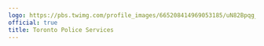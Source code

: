 ```yaml
---
logo: https://pbs.twimg.com/profile_images/665208414969053185/uN82Bpqg_400x400.jpg
official: true
title: Toronto Police Services
---
```

